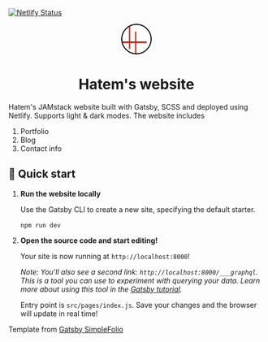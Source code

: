 [![Netlify Status](https://api.netlify.com/api/v1/badges/278c5c7f-d0c1-44a1-8880-60389e9434dc/deploy-status)](https://app.netlify.com/sites/hatem-personal/deploys)

<p align="center">
  <a href="https://hatem.page">
    <img alt="Hatem logo" src="src/images/logo.png" width="60" />
  </a>
</p>
<h1 align="center">
  Hatem's website
</h1>

Hatem's JAMstack website built with Gatsby, SCSS and deployed using Netlify. Supports light & dark modes. The website includes

1. Portfolio
1. Blog
1. Contact info

## 🚀 Quick start

1.  **Run the website locally**

    Use the Gatsby CLI to create a new site, specifying the default starter.

    ```shell
    npm run dev
    ```

1.  **Open the source code and start editing!**

    Your site is now running at `http://localhost:8000`!

    _Note: You'll also see a second link: _`http://localhost:8000/___graphql`_. This is a tool you can use to experiment with querying your data. Learn more about using this tool in the [Gatsby tutorial](https://www.gatsbyjs.org/tutorial/part-five/#introducing-graphiql)._

    Entry point is `src/pages/index.js`. Save your changes and the browser will update in real time!

Template from [Gatsby SimpleFolio](https://github.com/cobidev/gatsby-simplefolio)
